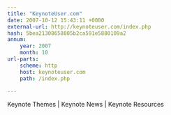 ```yaml
---
title: "KeynoteUser.com"
date: 2007-10-12 15:43:11 +0000
external-url: http://keynoteuser.com/index.php
hash: 5bea21308658805b2ca591e5880109a2
annum:
    year: 2007
    month: 10
url-parts:
    scheme: http
    host: keynoteuser.com
    path: /index.php

---
```


Keynote Themes | Keynote News | Keynote Resources
